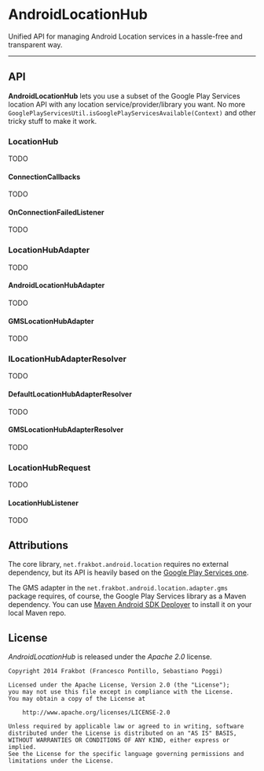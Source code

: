 # AndroidLocationHub

Unified API for managing Android Location services in a hassle-free and transparent way.

-----------------

## API

**AndroidLocationHub** lets you use a subset of the Google Play Services location API with any location service/provider/library you want. No more `GooglePlayServicesUtil.isGooglePlayServicesAvailable(Context)` and other tricky stuff to make it work.

### LocationHub

TODO

#### ConnectionCallbacks

TODO

#### OnConnectionFailedListener

TODO

### LocationHubAdapter

TODO

#### AndroidLocationHubAdapter

TODO

#### GMSLocationHubAdapter

TODO

### ILocationHubAdapterResolver

TODO

#### DefaultLocationHubAdapterResolver

TODO

#### GMSLocationHubAdapterResolver

TODO

### LocationHubRequest

TODO

#### LocationHubListener

TODO

## Attributions

The core library, `net.frakbot.android.location` requires no external dependency, but its API is heavily based on the [Google Play Services one](https://developer.android.com/reference/com/google/android/gms/location/LocationClient.html).

The GMS adapter in the `net.frakbot.android.location.adapter.gms` package requires, of course, the Google Play Services library as a Maven dependency. You can use [Maven Android SDK Deployer](https://github.com/mosabua/maven-android-sdk-deployer) to install it on your local Maven repo.

## License

*AndroidLocationHub* is released under the *Apache 2.0* license.

```
Copyright 2014 Frakbot (Francesco Pontillo, Sebastiano Poggi)

Licensed under the Apache License, Version 2.0 (the "License");
you may not use this file except in compliance with the License.
You may obtain a copy of the License at

    http://www.apache.org/licenses/LICENSE-2.0

Unless required by applicable law or agreed to in writing, software
distributed under the License is distributed on an "AS IS" BASIS,
WITHOUT WARRANTIES OR CONDITIONS OF ANY KIND, either express or implied.
See the License for the specific language governing permissions and
limitations under the License.
```